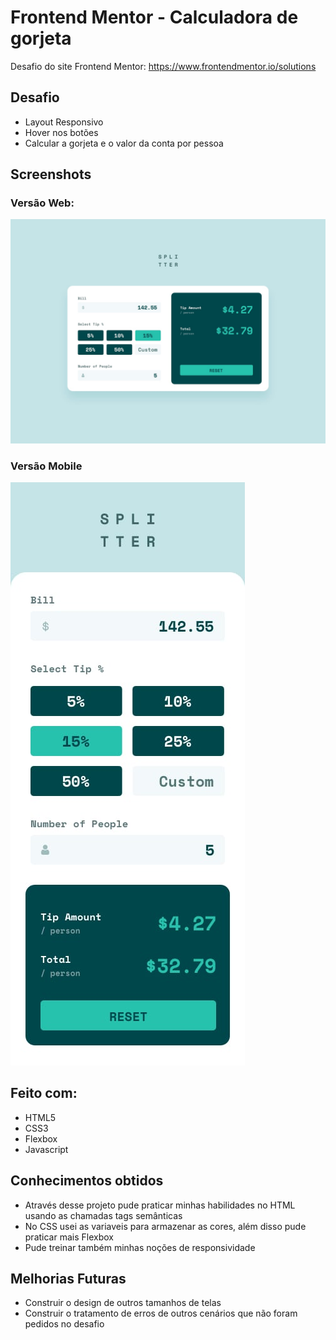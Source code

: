 # Frontend Mentor - Calculadora de gorjeta
Desafio do site Frontend Mentor: https://www.frontendmentor.io/solutions

## Desafio

- Layout Responsivo
- Hover nos botões
- Calcular a gorjeta e o valor da conta por pessoa

## Screenshots
### Versão Web:
<img src="/images/desktop-design-completed.jpg">

### Versão Mobile
<img src="/images/mobile-design.jpg">

## Feito com:

- HTML5
- CSS3
- Flexbox
- Javascript


## Conhecimentos obtidos

- Através desse projeto pude praticar minhas habilidades no HTML usando as chamadas tags semânticas
- No CSS usei as variaveis para armazenar as cores, além disso pude praticar mais Flexbox 
- Pude treinar também minhas noções de responsividade


## Melhorias Futuras

- Construir o design de outros tamanhos de telas
- Construir o tratamento de erros de outros cenários que não foram pedidos no desafio

